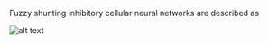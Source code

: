 Fuzzy shunting inhibitory cellular neural networks are described as

![alt text](https://github.com/aissakhanov/papers/blob/f74d106408a77ab796c6c9ddcb693d628ecad729/Almost-periodic-solution-of-retarded-fuzzy-SICNNs/FSICNN_delays.PNG?raw=true)

